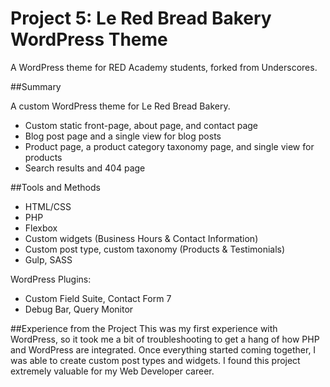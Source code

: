 # Project 5: Le Red Bread Bakery WordPress Theme

A WordPress theme for RED Academy students, forked from Underscores.

##Summary

A custom WordPress theme for Le Red Bread Bakery.

- Custom static front-page, about page, and contact page
- Blog post page and a single view for blog posts
- Product page, a product category taxonomy page, and single view for products
- Search results and 404 page

##Tools and Methods

- HTML/CSS
- PHP
- Flexbox
- Custom widgets (Business Hours & Contact Information)
- Custom post type, custom taxonomy (Products & Testimonials)
- Gulp, SASS

WordPress Plugins:
- Custom Field Suite, Contact Form 7
- Debug Bar, Query Monitor

##Experience from the Project
This was my first experience with WordPress, so it took me a bit of troubleshooting to get a hang of how PHP and WordPress are integrated. Once everything started coming together, I was able to create custom post types and widgets. I found this project extremely valuable for my Web Developer career.
